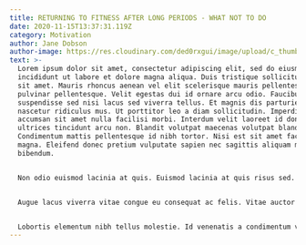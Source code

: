 ```yaml
---
title: RETURNING TO FITNESS AFTER LONG PERIODS - WHAT NOT TO DO
date: 2020-11-15T13:37:31.119Z
category: Motivation
author: Jane Dobson
author-image: https://res.cloudinary.com/ded0rxgui/image/upload/c_thumb,w_200,g_face/v1605604834/shin-enn-yapp-87iEXHGIDnU-unsplash_nyhjcc.jpg
text: >-
  Lorem ipsum dolor sit amet, consectetur adipiscing elit, sed do eiusmod tempor
  incididunt ut labore et dolore magna aliqua. Duis tristique sollicitudin nibh
  sit amet. Mauris rhoncus aenean vel elit scelerisque mauris pellentesque
  pulvinar pellentesque. Velit egestas dui id ornare arcu odio. Faucibus ornare
  suspendisse sed nisi lacus sed viverra tellus. Et magnis dis parturient montes
  nascetur ridiculus mus. Ut porttitor leo a diam sollicitudin. Imperdiet dui
  accumsan sit amet nulla facilisi morbi. Interdum velit laoreet id donec
  ultrices tincidunt arcu non. Blandit volutpat maecenas volutpat blandit.
  Condimentum mattis pellentesque id nibh tortor. Nisi est sit amet facilisis
  magna. Eleifend donec pretium vulputate sapien nec sagittis aliquam malesuada
  bibendum.


  Non odio euismod lacinia at quis. Euismod lacinia at quis risus sed. Quisque non tellus orci ac auctor. Aenean et tortor at risus viverra adipiscing. Egestas sed sed risus pretium quam vulputate. Pulvinar sapien et ligula ullamcorper malesuada. Tortor pretium viverra suspendisse potenti nullam ac. Et magnis dis parturient montes nascetur ridiculus. Consequat ac felis donec et odio pellentesque diam volutpat commodo. Arcu non odio euismod lacinia at quis. Tortor pretium viverra suspendisse potenti nullam ac tortor vitae purus.


  Augue lacus viverra vitae congue eu consequat ac felis. Vitae auctor eu augue ut lectus arcu bibendum. Aliquam ut porttitor leo a diam sollicitudin tempor id eu. At tellus at urna condimentum mattis pellentesque. Odio euismod lacinia at quis risus sed vulputate. Viverra suspendisse potenti nullam ac tortor vitae purus faucibus ornare. Pulvinar sapien et ligula ullamcorper. Senectus et netus et malesuada fames ac turpis egestas. Tellus at urna condimentum mattis pellentesque id nibh tortor. Non pulvinar neque laoreet suspendisse interdum consectetur libero id faucibus. Malesuada bibendum arcu vitae elementum curabitur vitae nunc. Nunc mattis enim ut tellus elementum sagittis vitae et. Vulputate ut pharetra sit amet aliquam id diam maecenas ultricies. Sodales ut eu sem integer vitae justo eget magna fermentum. Sagittis vitae et leo duis ut diam quam nulla porttitor.


  Lobortis elementum nibh tellus molestie. Id venenatis a condimentum vitae sapien pellentesque habitant morbi tristique. Nunc sed blandit libero volutpat sed. Metus dictum at tempor commodo ullamcorper. Venenatis cras sed felis eget velit aliquet sagittis id consectetur. Elit ullamcorper dignissim cras tincidunt lobortis. Varius sit amet mattis vulputate enim nulla aliquet. Habitant morbi tristique senectus et. Facilisis gravida neque convallis a. Id leo in vitae turpis massa sed. Pretium aenean pharetra magna ac placerat vestibulum lectus mauris ultrices. Sapien et ligula ullamcorper malesuada proin libero nunc consequat.
---
```

